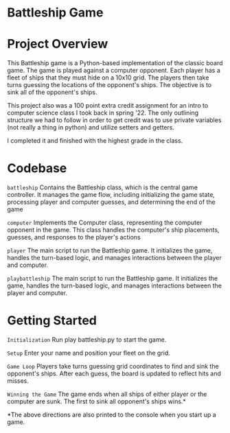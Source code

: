 # Battleship Game 

# Project Overview

This Battleship game is a Python-based implementation of the classic board game. The game is played against a computer opponent. Each player has a fleet of ships that they must hide on a 10x10 grid. The players then take turns guessing the locations of the opponent's ships. The objective is to sink all of the opponent's ships. 

This project also was a 100 point extra credit assignment for an intro to computer science class I took back in spring '22. The only outlining structure we had to follow in order to get credit was to use private variables (not really a thing in python) and utilize setters and getters. 

I completed it and finished with the highest grade in the class. 


# Codebase 

`battleship`
Contains the Battleship class, which is the central game controller. It manages the game flow, including initializing the game state, processing player and computer guesses, and determining the end of the game

`computer`
Implements the Computer class, representing the computer opponent in the game. This class handles the computer's ship placements, guesses, and responses to the player's actions

`player`
The main script to run the Battleship game. It initializes the game, handles the turn-based logic, and manages interactions between the player and computer.

`playbattleship`
The main script to run the Battleship game. It initializes the game, handles the turn-based logic, and manages interactions between the player and computer.

# Getting Started 

`Initialization` Run play battleship.py to start the game. 

`Setup` Enter your name and position your fleet on the grid.

`Game Loop`
    Players take turns guessing grid coordinates to find and sink the opponent's ships.
    After each guess, the board is updated to reflect hits and misses.

`Winning the Game` The game ends when all ships of either player or the computer are sunk. The first to sink all opponent's ships wins.* 

*The above directions are also printed to the console when you start up a game. 